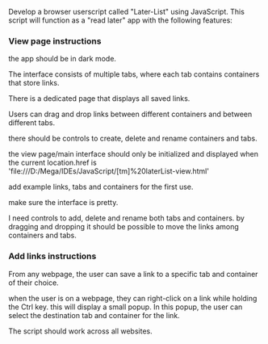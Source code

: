 Develop a browser userscript called "Later-List" using JavaScript. This script will function as a "read later" app with the following features:

### View page instructions

the app should be in dark mode.

The interface consists of multiple tabs, where each tab contains containers that store links.

There is a dedicated page that displays all saved links.

Users can drag and drop links between different containers and between different tabs.

there should be controls to create, delete and rename containers and tabs.

the view page/main interface should only be initialized and displayed when the current location.href is 'file:///D:/Mega/IDEs/JavaScript/[tm]%20laterList-view.html'

add example links, tabs and containers for the first use.

make sure the interface is pretty.

I need controls to add, delete and rename both tabs and containers. by dragging and dropping it should be possible to move the links among containers and tabs.

### Add links instructions

From any webpage, the user can save a link to a specific tab and container of their choice.

when the user is on a webpage, they can right-click on a link while holding the Ctrl key. this will display a small popup. In this popup, the user can select the destination tab and container for the link.

The script should work across all websites.
